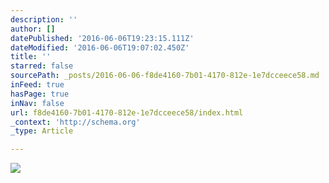 ```yaml
---
description: ''
author: []
datePublished: '2016-06-06T19:23:15.111Z'
dateModified: '2016-06-06T19:07:02.450Z'
title: ''
starred: false
sourcePath: _posts/2016-06-06-f8de4160-7b01-4170-812e-1e7dcceece58.md
inFeed: true
hasPage: true
inNav: false
url: f8de4160-7b01-4170-812e-1e7dcceece58/index.html
_context: 'http://schema.org'
_type: Article

---
```

![](https://the-grid-user-content.s3-us-west-2.amazonaws.com/2d531b63-1568-491a-a2cd-fea51bf771c7.jpg)